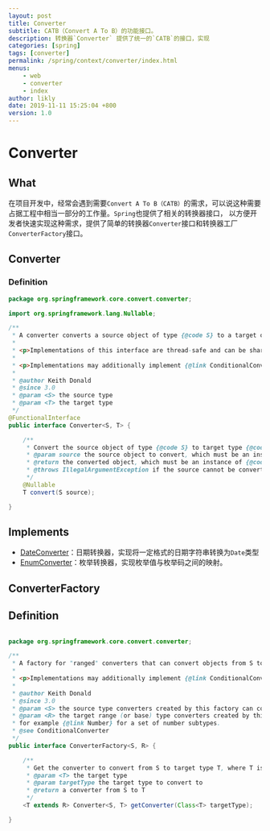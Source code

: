 ```yaml
---
layout: post
title: Converter
subtitle: CATB（Convert A To B）的功能接口。
description: 转换器`Converter` 提供了统一的`CATB`的接口，实现
categories: [spring]
tags: [converter]
permalink: /spring/context/converter/index.html
menus:
    - web
    - converter
    - index
author: likly
date: 2019-11-11 15:25:04 +800
version: 1.0
---
```


# Converter

## What

在项目开发中，经常会遇到需要`Convert A To B（CATB）`的需求，可以说这种需要占据工程中相当一部分的工作量。`Spring`也提供了相关的转换器接口，
以方便开发者快速实现这种需求，提供了简单的转换器`Converter`接口和转换器工厂`ConverterFactory`接口。

## Converter

### Definition

```java
package org.springframework.core.convert.converter;

import org.springframework.lang.Nullable;

/**
 * A converter converts a source object of type {@code S} to a target of type {@code T}.
 *
 * <p>Implementations of this interface are thread-safe and can be shared.
 *
 * <p>Implementations may additionally implement {@link ConditionalConverter}.
 *
 * @author Keith Donald
 * @since 3.0
 * @param <S> the source type
 * @param <T> the target type
 */
@FunctionalInterface
public interface Converter<S, T> {

	/**
	 * Convert the source object of type {@code S} to target type {@code T}.
	 * @param source the source object to convert, which must be an instance of {@code S} (never {@code null})
	 * @return the converted object, which must be an instance of {@code T} (potentially {@code null})
	 * @throws IllegalArgumentException if the source cannot be converted to the desired target type
	 */
	@Nullable
	T convert(S source);

}

```

## Implements

* [DateConverter](date-converter.md)：日期转换器，实现将一定格式的日期字符串转换为`Date`类型
* [EnumConverter](enum-converter.md)：枚举转换器，实现枚举值与枚举码之间的映射。

## ConverterFactory

## Definition

```java

package org.springframework.core.convert.converter;

/**
 * A factory for "ranged" converters that can convert objects from S to subtypes of R.
 *
 * <p>Implementations may additionally implement {@link ConditionalConverter}.
 *
 * @author Keith Donald
 * @since 3.0
 * @param <S> the source type converters created by this factory can convert from
 * @param <R> the target range (or base) type converters created by this factory can convert to;
 * for example {@link Number} for a set of number subtypes.
 * @see ConditionalConverter
 */
public interface ConverterFactory<S, R> {

	/**
	 * Get the converter to convert from S to target type T, where T is also an instance of R.
	 * @param <T> the target type
	 * @param targetType the target type to convert to
	 * @return a converter from S to T
	 */
	<T extends R> Converter<S, T> getConverter(Class<T> targetType);

}

```